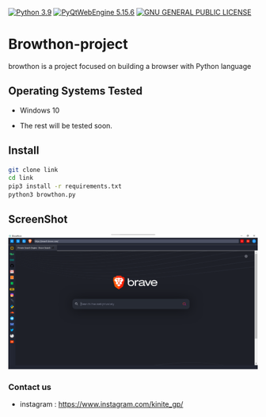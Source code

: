 [![Python 3.9](https://img.shields.io/badge/Python-3.9-yellow.svg)](http://www.python.org/download/) 
[![PyQtWebEngine 5.15.6](https://img.shields.io/badge/PyQtWebEngine-5.15.6-yellow.svg)](https://pypi.org/project/PyQtWebEngine/) 
[![GNU GENERAL PUBLIC LICENSE](https://img.shields.io/badge/LICENSE-GNU.V3-green.svg)](https://en.wikipedia.org/wiki/GNU_General_Public_License) 


# Browthon-project
 browthon is a project focused on building a browser with Python language

## Operating Systems Tested
- Windows 10

- The rest will be tested soon.


## Install
```bash
git clone link
cd link
pip3 install -r requirements.txt
python3 browthon.py 
```


## ScreenShot
![browthon](per.png)


### Contact us
- instagram : https://www.instagram.com/kinite_gp/
